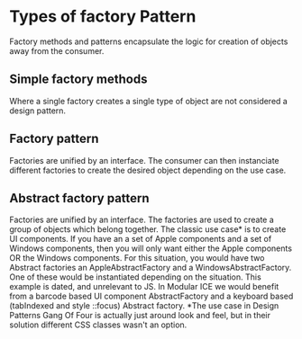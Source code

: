 # Types of factory Pattern

Factory methods and patterns encapsulate the logic for creation of objects away from the consumer. 

## Simple factory methods
Where a single factory creates a single type of object are not considered a design pattern.

## Factory pattern
Factories are unified by an interface. The consumer can then instanciate different factories to create the desired object depending on the use case.

## Abstract factory pattern
Factories are unified by an interface. The factories are used to create a group of objects which belong together. The classic use case* is to create UI components. If you have an a set of Apple components and a set of Windows components, then you will only want either the Apple components OR the Windows components. For this situation, you would have two Abstract factories an AppleAbstractFactory and a WindowsAbstractFactory. One of these would be instantiated depending on the situation. This example is dated, and unrelevant to JS. In Modular ICE we would benefit from a barcode based UI component AbstractFactory and a keyboard based (tabIndexed and style ::focus) Abstract factory. 
*The use case in Design Patterns Gang Of Four is actually just around look and feel, but in their solution different CSS classes wasn't an option.